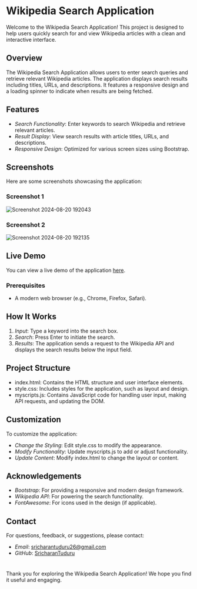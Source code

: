 # Wikipedia Search Application

Welcome to the Wikipedia Search Application! This project is designed to help users quickly search for and view Wikipedia articles with a clean and interactive interface.

## Overview

The Wikipedia Search Application allows users to enter search queries and retrieve relevant Wikipedia articles. The application displays search results including titles, URLs, and descriptions. It features a responsive design and a loading spinner to indicate when results are being fetched.

## Features

- *Search Functionality*: Enter keywords to search Wikipedia and retrieve relevant articles.
- *Result Display*: View search results with article titles, URLs, and descriptions.
- *Responsive Design*: Optimized for various screen sizes using Bootstrap.

## Screenshots

Here are some screenshots showcasing the application:

### Screenshot 1
![Screenshot 2024-08-20 192043](https://github.com/user-attachments/assets/22fefab5-4890-47b2-8150-b59a4375ede0)
### Screenshot 2
![Screenshot 2024-08-20 192135](https://github.com/user-attachments/assets/c8843fa0-0309-454b-b119-7be0009b44e6)

## Live Demo

You can view a live demo of the application [here]().


### Prerequisites

- A modern web browser (e.g., Chrome, Firefox, Safari).


## How It Works

1. *Input*: Type a keyword into the search box.
2. *Search*: Press Enter to initiate the search.
3. *Results*: The application sends a request to the Wikipedia API and displays the search results below the input field.

## Project Structure

- index.html: Contains the HTML structure and user interface elements.
- style.css: Includes styles for the application, such as layout and design.
- myscripts.js: Contains JavaScript code for handling user input, making API requests, and updating the DOM.

## Customization

To customize the application:

- *Change the Styling*: Edit style.css to modify the appearance.
- *Modify Functionality*: Update myscripts.js to add or adjust functionality.
- *Update Content*: Modify index.html to change the layout or content.

## Acknowledgements

- *Bootstrap*: For providing a responsive and modern design framework.
- *Wikipedia API*: For powering the search functionality.
- *FontAwesome*: For icons used in the design (if applicable).

## Contact

For questions, feedback, or suggestions, please contact:

- *Email*: sricharantuduru26@gmail.com
- *GitHub*: [SricharanTuduru](https://github.com/SricharanTuduru)

#

Thank you for exploring the Wikipedia Search Application! We hope you find it useful and engaging.

